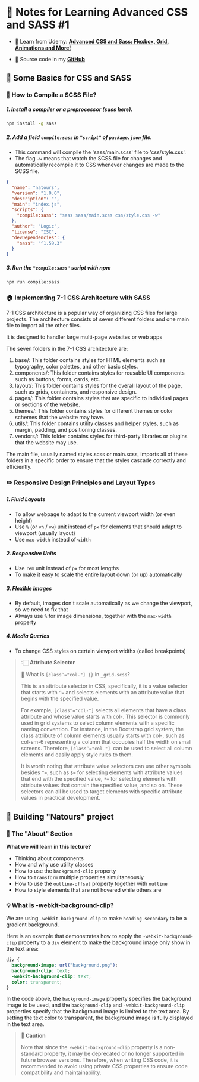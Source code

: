 # 📝 Notes for Learning Advanced CSS and SASS #1

- 🌻 Learn from Udemy: **[Advanced CSS and Sass: Flexbox, Grid, Animations and More!](https://www.udemy.com/course/advanced-css-and-sass/)**

- 🔗 Source code in my **[GitHub](https://github.com/TwilightLogic/learning-advancedCSS)**

## 🌠 Some Basics for CSS and SASS

### 🤔 How to Compile a SCSS File?

##### 1. Install a compiler or a preprocessor (sass here).

```sh
npm install -g sass
```

##### 2. Add a field `compile:sass` in `"script"` of `package.json` file.

- This command will compile the 'sass/main.scss' file to 'css/style.css'.
- The flag `-w` means that watch the SCSS file for changes and automatically recompile it to CSS whenever changes are made to the SCSS file.

```json
{
  "name": "natours",
  "version": "1.0.0",
  "description": "",
  "main": "index.js",
  "scripts": {
    "compile:sass": "sass sass/main.scss css/style.css -w"
  },
  "author": "Logic",
  "license": "ISC",
  "devDependencies": {
    "sass": "^1.59.3"
  }
}
```

##### 3. Run the `"compile:sass"` script with npm

```sh
npm run compile:sass
```

### 🏠 Implementing 7-1 CSS Architecture with SASS

7-1 CSS architecture is a popular way of organizing CSS files for large projects. The architecture consists of seven different folders and one main file to import all the other files.

It is designed to handler large multi-page websites or web apps

The seven folders in the 7-1 CSS architecture are:

1. base/: This folder contains styles for HTML elements such as typography, color palettes, and other basic styles.
2. components/: This folder contains styles for reusable UI components such as buttons, forms, cards, etc.
3. layout/: This folder contains styles for the overall layout of the page, such as grids, containers, and responsive design.
4. pages/: This folder contains styles that are specific to individual pages or sections of the website.
5. themes/: This folder contains styles for different themes or color schemes that the website may have.
6. utils/: This folder contains utility classes and helper styles, such as margin, padding, and positioning classes.
7. vendors/: This folder contains styles for third-party libraries or plugins that the website may use.

The main file, usually named styles.scss or main.scss, imports all of these folders in a specific order to ensure that the styles cascade correctly and efficiently.

### ✏️ Responsive Design Principles and Layout Types

##### 1. Fluid Layouts

- To allow webpage to adapt to the current viewport width (or even height)
- Use `%` (or `vh` / `vw`) unit instead of `px` for elements that should adapt to viewport (usually layout)
- Use `max-width` instead of `width`

##### 2. Responsive Units

- Use `rem` unit instead of `px` for most lengths
- To make it easy to scale the entire layout down (or up) automatically

##### 3. Flexible Images

- By default, images don't scale automatically as we change the viewport, so we need to fix that
- Always use `%` for image dimensions, together with the `max-width` property

##### 4. Media Queries

- To change CSS styles on certain viewport widths (called breakpoints)

> 👇🏻 **Attribute Selector**
>
> 👾 What is `[class^="col-"] {}` in `_grid.scss`?
>
> This is an attribute selector in CSS, specifically, it is a value selector that starts with `^=` and selects elements with an attribute value that begins with the specified value.
>
> For example, `[class^="col-"]` selects all elements that have a class attribute and whose value starts with col-. This selector is commonly used in grid systems to select column elements with a specific naming convention. For instance, in the Bootstrap grid system, the class attribute of column elements usually starts with col-, such as col-sm-6 representing a column that occupies half the width on small screens. Therefore, `[class^="col-"] `can be used to select all column elements and easily apply style rules to them.
>
> It is worth noting that attribute value selectors can use other symbols besides `^=`, such as `$=` for selecting elements with attribute values that end with the specified value, `*=` for selecting elements with attribute values that contain the specified value, and so on. These selectors can all be used to target elements with specific attribute values in practical development.

## 🌠 Building "Natours" project

### 🔨 The "About" Section

**What we will learn in this lecture?**

- Thinking about components
- How and why use utility classes
- How to use the `background-clip` property
- How to `transform` multiple properties simultaneously
- How to use the `outline-offset` property together with `outline`
- How to style elements that are not hovered while others are

### 💡 What is **-webkit-background-clip**?

We are using `-webkit-background-clip` to make `heading-secondary` to be a gradient background.

Here is an example that demonstrates how to apply the `-webkit-background-clip` property to a `div` element to make the background image only show in the text area:

```css
div {
  background-image: url("background.png");
  background-clip: text;
  -webkit-background-clip: text;
  color: transparent;
}
```

In the code above, the `background-image` property specifies the background image to be used, and the `background-clip` and `-webkit-background-clip` properties specify that the background image is limited to the text area. By setting the text color to transparent, the background image is fully displayed in the text area.

> **🚨 Caution**
>
> Note that since the `-webkit-background-clip` property is a non-standard property, it may be deprecated or no longer supported in future browser versions. Therefore, when writing CSS code, it is recommended to avoid using private CSS properties to ensure code compatibility and maintainability.
